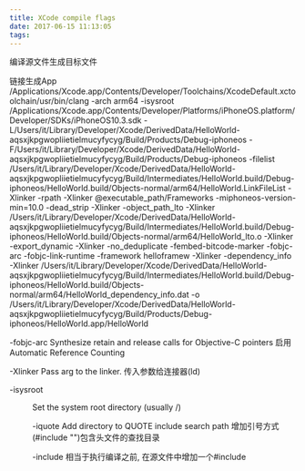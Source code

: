 ```yaml
---
title: XCode compile flags
date: 2017-06-15 11:13:05
tags:
---
```


编译源文件生成目标文件



链接生成App
/Applications/Xcode.app/Contents/Developer/Toolchains/XcodeDefault.xctoolchain/usr/bin/clang -arch arm64
 -isysroot /Applications/Xcode.app/Contents/Developer/Platforms/iPhoneOS.platform/Developer/SDKs/iPhoneOS10.3.sdk
 -L/Users/it/Library/Developer/Xcode/DerivedData/HelloWorld-aqsxjkpgwopliietielmucyfycyg/Build/Products/Debug-iphoneos
 -F/Users/it/Library/Developer/Xcode/DerivedData/HelloWorld-aqsxjkpgwopliietielmucyfycyg/Build/Products/Debug-iphoneos
 -filelist /Users/it/Library/Developer/Xcode/DerivedData/HelloWorld-aqsxjkpgwopliietielmucyfycyg/Build/Intermediates/HelloWorld.build/Debug-iphoneos/HelloWorld.build/Objects-normal/arm64/HelloWorld.LinkFileList
 -Xlinker -rpath -Xlinker @executable_path/Frameworks -miphoneos-version-min=10.0 -dead_strip -Xlinker -object_path_lto
 -Xlinker /Users/it/Library/Developer/Xcode/DerivedData/HelloWorld-aqsxjkpgwopliietielmucyfycyg/Build/Intermediates/HelloWorld.build/Debug-iphoneos/HelloWorld.build/Objects-normal/arm64/HelloWorld_lto.o
 -Xlinker -export_dynamic -Xlinker -no_deduplicate -fembed-bitcode-marker -fobjc-arc -fobjc-link-runtime -framework helloframew
 -Xlinker -dependency_info
 -Xlinker /Users/it/Library/Developer/Xcode/DerivedData/HelloWorld-aqsxjkpgwopliietielmucyfycyg/Build/Intermediates/HelloWorld.build/Debug-iphoneos/HelloWorld.build/Objects-normal/arm64/HelloWorld_dependency_info.dat 
 -o /Users/it/Library/Developer/Xcode/DerivedData/HelloWorld-aqsxjkpgwopliietielmucyfycyg/Build/Products/Debug-iphoneos/HelloWorld.app/HelloWorld


-fobjc-arc
   Synthesize retain and release calls for Objective-C pointers
   启用Automatic Reference Counting

-Xlinker <arg>
   Pass arg to the linker.
   传入参数给连接器(ld)

-isysroot <dir>
   Set the system root directory (usually /)

-iquote <directory>
   Add directory to QUOTE include search path
   增加引号方式(#include "")包含头文件的查找目录

-include <filename> 
   相当于执行编译之前, 在源文件中增加一个#include <filename>


